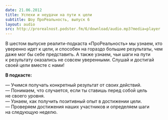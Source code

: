 ```yaml
---
date: 21.06.2012
title: Успехи и неудачи на пути к цели
subtitle: Шоу ПроРеальность, выпуск 6
layout: audio
src: http://prorealnost.podster.fm/6/download/audio.mp3?media=player
---
```


В шестом выпуске реалити-подкаста «ПроРеальность» мы узнаем, кто уверенно идет к цели, и способен на гораздо большие результаты, чем даже мог бы себе представить. А также узнаем, чьи шаги на пути к результату оказались не совсем уверенными. Слушай и достигай своей цели вместе с нами!

**В подкасте:**

 — Учимся получать конкретный результат от своих действий.  
— Понимаем, что случается, если ты ставишь перед собой цель не своего уровня.  
— Узнаем, как получить позитивный опыт в достижении цели.  
— Проверяем достижения наших участников и определяем шаги на следующую неделю.   
